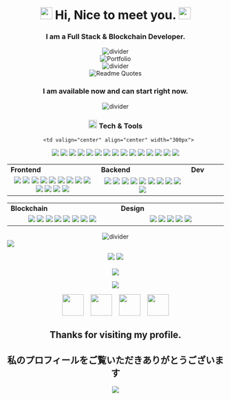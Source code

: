 <h1 align="center">
  <img src="https://media.giphy.com/media/hvRJCLFzcasrR4ia7z/giphy.gif" width="28">
  Hi, Nice to meet you.
  <img src="https://media.giphy.com/media/hvRJCLFzcasrR4ia7z/giphy.gif" width="28">
</h1>

<h3 align="center">I am a Full Stack & Blockchain Developer.</h3>

<div align="center">
  <img src="https://github.com/naruhitokaide/naruhitokaide/blob/main/divider1.png" alt="divider"/>
</div> 

<div align="center">
  <img src="https://github.com/naruhitokaide/naruhitokaide/blob/main/portfolio.gif" alt="Portfolio"/>
</div> 

<div align="center">
  <img src="https://github.com/naruhitokaide/naruhitokaide/blob/main/divider1.png" alt="divider"/>
</div> 

<div align="center">
  <img src="https://quotes-github-readme.vercel.app/api?type=horizontal&theme=dracula" alt="Readme Quotes"/>
</div> 

<h3 align="center">I am available now and can start right now.</h3>

<div align="center">
  <img src="https://github.com/naruhitokaide/naruhitokaide/blob/main/divider2.png" alt="divider"/>
</div> 

<h3 align="center"><img src="https://github.com/naruhitokaide/naruhitokaide/blob/main/code.gif" height="20"/> Tech & Tools</h3>

<div align="center" style="witdh:100%"> 
  <table>
    <tr>
      <td valign="center" width="100px"><b>Frontend<b></td>
      <td valign="center" width="100px"><b>Backend<b></td>
      <td valign="center" width="100px"><b>Dev<b></td>
    </tr>
    <tr>
      <td valign="center" align="center" width="300px">
        <img src="https://img.shields.io/badge/Html-green" /> 
        <img src="https://img.shields.io/badge/CSS-green" />
        <img src="https://img.shields.io/badge/JavaScript-green" /> 
        <img src="https://img.shields.io/badge/TypeScript-green" />
        <img src="https://img.shields.io/badge/React-green" /> 
        <img src="https://img.shields.io/badge/Vue-green" /> 
        <img src="https://img.shields.io/badge/Angular-green" /> 
        <img src="https://img.shields.io/badge/Bootstrap-green" /> 
        <img src="https://img.shields.io/badge/Tailwind-green" /> 
        <img src="https://img.shields.io/badge/Next-green" /> 
        <img src="https://img.shields.io/badge/Nuxt-green" /> 
        <img src="https://img.shields.io/badge/Shopify-green" /> 
        <img src="https://img.shields.io/badge/Chart.js-green" />
      </td>
      
      <td valign="center" align="center" width="300px">
 <img src="https://img.shields.io/badge/Django-green" /> <img src="https://img.shields.io/badge/Python-green" /> <img src="https://img.shields.io/badge/Selenium-green" /> <img src="https://img.shields.io/badge/BeautifulSoup-green" /> <img src="https://img.shields.io/badge/Pandas-green" /> <img src="https://img.shields.io/badge/Numpy-green" /> <img src="https://img.shields.io/badge/Flask-green" /> <img src="https://img.shields.io/badge/PHP-green" /> <img src="https://img.shields.io/badge/Laravel-green" /> <img src="https://img.shields.io/badge/Node.js-green" /> <img src="https://img.shields.io/badge/Express-green" /> <img src="https://img.shields.io/badge/Nest.js-green" /> <img src="https://img.shields.io/badge/Ruby-green" /> <img src="https://img.shields.io/badge/Rails-green" /> <img src="https://img.shields.io/badge/CI-green" /> </td>
      <td valign="center" align="center" width="300px">
 <img src="https://img.shields.io/badge/AWS-green" /> <img src="https://img.shields.io/badge/CI/CD-green" /> <img src="https://img.shields.io/badge/Docker-green" /> <img src="https://img.shields.io/badge/TDD-green" /> <img src="https://img.shields.io/badge/Jira-green" /> <img src="https://img.shields.io/badge/Tezos-green" /> <img src="https://img.shields.io/badge/MySQL-green" /> <img src="https://img.shields.io/badge/NoSQL-green" /> <img src="https://img.shields.io/badge/MongoDB-green" /> <img src="https://img.shields.io/badge/PostgreSQL-green" /> </td>
    </tr>
  </table>
  
 <table>
    <tr>
      <td valign="center" width="100px"><b>Blockchain<b></td>
      <td valign="center" width="100px"><b>Design<b></td>
    </tr>
    <tr>
      <td valign="center" align="center" width="300px">
 <img src="https://img.shields.io/badge/Web3.js-green" /> <img src="https://img.shields.io/badge/Solidity-green" /> <img src="https://img.shields.io/badge/Ethers.js-green" /> <img src="https://img.shields.io/badge/Solana-green" /> <img src="https://img.shields.io/badge/Golang-green" /> <img src="https://img.shields.io/badge/Rust-green" /> <img src="https://img.shields.io/badge/Smart Contract-green" /> <img src="https://img.shields.io/badge/Bitcoin-green" />
      </td>
     <td valign="center" align="center" width="300px">
 <img src="https://img.shields.io/badge/Photoshop-green" /> <img src="https://img.shields.io/badge/Adobe XD-green" /> <img src="https://img.shields.io/badge/Figma" /> <img src="https://img.shields.io/badge/Blender-green" /> <img src="https://img.shields.io/badge/WebGL-green" /> </td>
    </tr>
  </table>
</div>

<div align="center">
  <img src="https://github.com/naruhitokaide/naruhitokaide/blob/main/divider2.png" alt="divider"/>
</div> 

<img src="https://activity-graph.herokuapp.com/graph?username=naruhitokaide&bg_color=000000&color=00ffff&line=00ffff&point=ffffff&area=true&hide_border=true"/>
<br/>
   
<p align = "center">
  <img src = "https://github-readme-stats.vercel.app/api?username=naruhitokaide&hide_border=true&show_icons=true&include_all_commits=true&count_private=true&theme=tokyonight&line_height=27">
  <img src = "https://github-readme-stats.vercel.app/api/top-langs/?username=naruhitokaide&hide=PHP,html,c&theme=tokyonight&hide_border=true&line_height=27">
  <br><br>
    <img src = "https://github-readme-streak-stats.herokuapp.com?user=naruhitokaide&theme=tokyonight&hide_border=true&include_all_commits=true&line_height=27">
</p>

<p align="center" style="margin-bottom: 10px;">
    <img src="https://github-profile-trophy.vercel.app?username=naruhitokaide&column=7&theme=onedark&hide_border=true&include_all_commits=true&line_height=27"/>
</p>
<p align="center">
  <a href="mailto:naruhitokaide@gmail.com" target="_blank" rel="noopener noreferrer"><img src="https://img.icons8.com/fluency/2x/gmail-new.png"  width="50" /></a>
  &nbsp;&nbsp;
  <a href="https://join.skype.com/invite/wDpwy4t21eVg" target="_blank" rel="noopener noreferrer"><img src="https://img.icons8.com/color/2x/skype.png"  width="50" /></a>
  &nbsp;&nbsp;
  <a href="https://t.me/naruhitokaide" target="_blank" rel="noopener noreferrer"><img src="https://img.icons8.com/color/2x/telegram-app.png"  width="50" /></a>
  &nbsp;&nbsp;
  <a href="https://naruhito-kaide.netlify.app" target="_blank" rel="noopener noreferrer"><img src="https://img.icons8.com/nolan/2x/link.png"  width="50" /></a>
  
</p>
<h2 align="center"> Thanks for visiting my profile. </h2>
<h2 align="center"> 私のプロフィールをご覧いただきありがとうございます </h2>
<p align="center">
  <img src="https://capsule-render.vercel.app/api?type=waving&color=gradient&height=65&section=footer"/>
</p>


